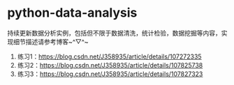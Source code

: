 # python-data-analysis
​	持续更新数据分析实例，包括但不限于数据清洗，统计检验，数据挖掘等内容，实现细节描述请参考博客~^▽^~

1. 练习1：https://blog.csdn.net/J358935/article/details/107272335
2. 练习2：https://blog.csdn.net/J358935/article/details/107825738
3. 练习3：https://blog.csdn.net/J358935/article/details/107827323

